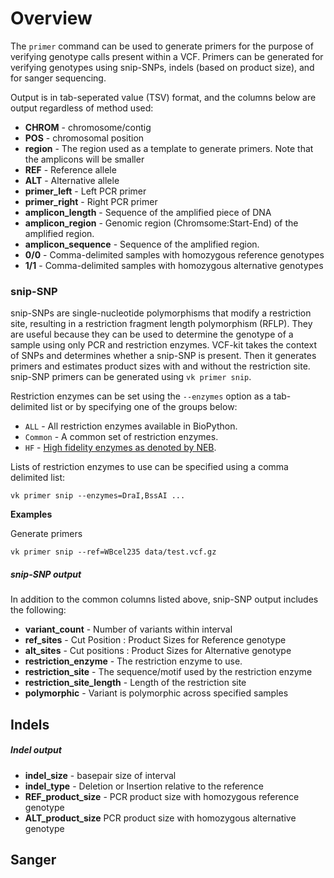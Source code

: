 # Overview

The `primer` command can be used to generate primers for the purpose of verifying genotype calls present within a VCF. Primers can be generated for verifying genotypes using snip-SNPs, indels (based on product size), and for sanger sequencing.

Output is in tab-seperated value (TSV) format, and the columns below are output regardless of method used:

* __CHROM__ - chromosome/contig
* __POS__ - chromosomal position
* __region__ - The region used as a template to generate primers. Note that the amplicons will be smaller
* __REF__ - Reference allele
* __ALT__ - Alternative allele
* __primer_left__ - Left PCR primer
* __primer_right__ - Right PCR primer
* __amplicon_length__ - Sequence of the amplified piece of DNA
* __amplicon_region__ - Genomic region (Chromsome:Start-End) of the amplified region.
* __amplicon_sequence__ - Sequence of the amplified region.
* __0/0__ - Comma-delimited samples with homozygous reference genotypes
* __1/1__ - Comma-delimited samples with homozygous alternative genotypes

### snip-SNP

snip-SNPs are single-nucleotide polymorphisms that modify a restriction site, resulting in a restriction fragment length polymorphism (RFLP). They are useful because they can be used to determine the genotype of a sample using only PCR and restriction enzymes. VCF-kit takes the context of SNPs and determines whether a snip-SNP is present. Then it generates primers and estimates product sizes with and without the restriction site. snip-SNP primers can be generated using `vk primer snip`.

Restriction enzymes can be set using the `--enzymes` option as a tab-delimited list or by specifying one of the groups below:

* `ALL` - All restriction enzymes available in BioPython.
* `Common` - A common set of restriction enzymes.
* `HF` - [High fidelity enzymes as denoted by NEB](https://international.neb.com/products/restriction-endonucleases/hf-nicking-master-mix-time-saver-other/high-fidelity-restriction-enzymes).

Lists of restriction enzymes to use can be specified using a comma delimited list:

```
vk primer snip --enzymes=DraI,BssAI ...
```

__Examples__

Generate primers 

```
vk primer snip --ref=WBcel235 data/test.vcf.gz
```

##### snip-SNP output

In addition to the common columns listed above, snip-SNP output includes the following:

* __variant_count__ - Number of variants within interval
* __ref_sites__ - Cut Position : Product Sizes for Reference genotype
* __alt_sites__ - Cut positions : Product Sizes for Alternative genotype
* __restriction_enzyme__ - The restriction enzyme to use.
* __restriction_site__ - The sequence/motif used by the restriction enzyme
* __restriction_site_length__ - Length of the restriction site
* __polymorphic__ - Variant is polymorphic across specified samples

## Indels

##### Indel output

* __indel_size__ - basepair size of interval
* __indel_type__ - Deletion or Insertion relative to the reference
* __REF_product_size__ - PCR product size with homozygous reference genotype
* __ALT_product_size__ PCR product size with homozygous alternative genotype




## Sanger